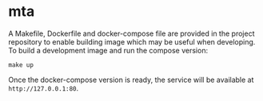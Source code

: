 # mta

A Makefile, Dockerfile and docker-compose file are provided in the project repository to enable building image which may be useful when developing. To build a development image and run the compose version:
```
make up
```

Once the docker-compose version is ready, the service will be available at `http://127.0.0.1:80`.
